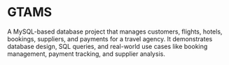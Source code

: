 # GTAMS
A MySQL-based database project that manages customers, flights, hotels, bookings, suppliers, and payments for a travel agency. It demonstrates database design, SQL queries, and real-world use cases like booking management, payment tracking, and supplier analysis.

